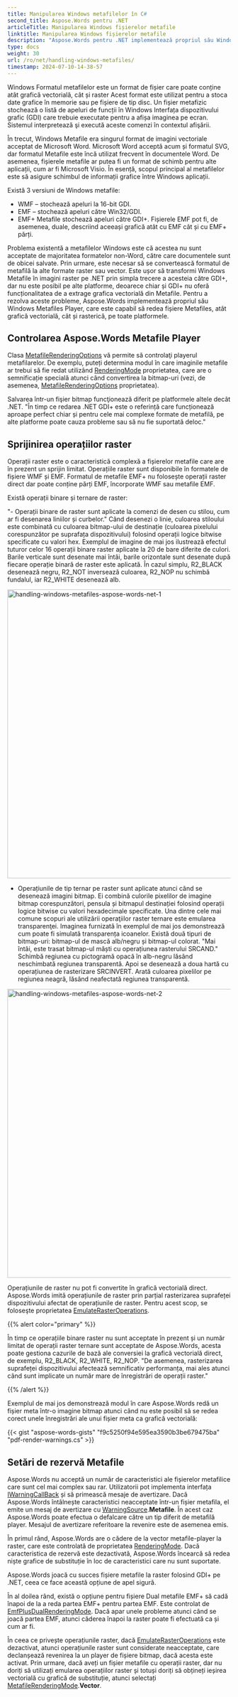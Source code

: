 ```yaml
---
title: Manipularea Windows metafilelor în C#
second_title: Aspose.Words pentru .NET
articleTitle: Manipularea Windows fișierelor metafile
linktitle: Manipularea Windows fișierelor metafile
description: "Aspose.Words pentru .NET implementează propriul său Windows metafila player pentru a reda fișiere în format metafila pe toate platformele și acceptă gestionarea caracteristicilor de bază ale metafilei și poate efectua o cădere înapoi către un alt tip de metafila player folosind C#."
type: docs
weight: 30
url: /ro/net/handling-windows-metafiles/
timestamp: 2024-07-10-14-38-57
---
```


Windows Formatul metafilelor este un format de fișier care poate conține atât grafică vectorială, cât și raster Acest format este utilizat pentru a stoca date grafice în memorie sau pe fișiere de tip disc. Un fișier metafizic stochează o listă de apeluri de funcții în Windows Interfața dispozitivului grafic (GDI) care trebuie executate pentru a afișa imaginea pe ecran. Sistemul interpretează şi execută aceste comenzi în contextul afişării.

În trecut, Windows Metafile era singurul format de imagini vectoriale acceptat de Microsoft Word. Microsoft Word acceptă acum și formatul SVG, dar formatul Metafile este încă utilizat frecvent în documentele Word. De asemenea, fișierele metafile ar putea fi un format de schimb pentru alte aplicații, cum ar fi Microsoft Visio. În esență, scopul principal al metafilelor este să asigure schimbul de informații grafice între Windows aplicații.

Există 3 versiuni de Windows metafile:

- WMF – stochează apeluri la 16-bit GDI.
- EMF – stochează apeluri către Win32/GDI.
- EMF+ Metafile stochează apeluri către GDI+. Fișierele EMF pot fi, de asemenea, duale, descriind aceeași grafică atât cu EMF cât și cu EMF+ părți.

Problema existentă a metafilelor Windows este că acestea nu sunt acceptate de majoritatea formatelor non-Word, către care documentele sunt de obicei salvate. Prin urmare, este necesar să se convertească formatul de metafilă la alte formate raster sau vector. Este ușor să transformi Windows Metafile în imagini raster pe .NET prin simpla trecere a acesteia către GDI+, dar nu este posibil pe alte platforme, deoarece chiar și GDI+ nu oferă funcționalitatea de a extrage grafica vectorială din Metafile. Pentru a rezolva aceste probleme, Aspose.Words implementează propriul său Windows Metafiles Player, care este capabil să redea fișiere Metafiles, atât grafică vectorială, cât și rasterică, pe toate platformele.

## Controlarea Aspose.Words Metafile Player

Clasa [MetafileRenderingOptions](https://reference.aspose.com/words/net/aspose.words.saving/metafilerenderingoptions/) vă permite să controlaţi playerul metafilarelor. De exemplu, puteți determina modul în care imaginile metafile ar trebui să fie redat utilizând [RenderingMode](https://reference.aspose.com/words/net/aspose.words.saving/metafilerenderingoptions/renderingmode/) proprietatea, care are o semnificație specială atunci când convertirea la bitmap-uri (vezi, de asemenea, [MetafileRenderingOptions](https://reference.aspose.com/words/net/aspose.words.saving/imagesaveoptions/metafilerenderingoptions/) proprietatea).

Salvarea într-un fişier bitmap funcţionează diferit pe platformele altele decât .NET. "În timp ce redarea .NET GDI+ este o referință care funcționează aproape perfect chiar și pentru cele mai complexe formate de metafilă, pe alte platforme poate cauza probleme sau să nu fie suportată deloc."

## Sprijinirea operațiilor raster

Operații raster este o caracteristică complexă a fișierelor metafile care are în prezent un sprijin limitat. Operațiile raster sunt disponibile în formatele de fișiere WMF și EMF. Formatul de metafile EMF+ nu folosește operații raster direct dar poate conține părți EMF, încorporate WMF sau metafile EMF.

Există operații binare și ternare de raster:

"- Operații binare de raster sunt aplicate la comenzi de desen cu stilou, cum ar fi desenarea liniilor și curbelor." Când desenezi o linie, culoarea stiloului este combinată cu culoarea bitmap-ului de destinație (culoarea pixelului corespunzător pe suprafața dispozitivului) folosind operații logice bitwise specificate cu valori hex. Exemplul de imagine de mai jos ilustrează efectul tuturor celor 16 operații binare raster aplicate la 20 de bare diferite de culori. Barile verticale sunt desenate mai întâi, barile orizontale sunt desenate după fiecare operație binară de raster este aplicată. În cazul simplu, R2_BLACK desenează negru, R2_NOT inversează culoarea, R2_NOP nu schimbă fundalul, iar R2_WHITE desenează alb.

<img src="handling-windows-metafiles-1.png" alt="handling-windows-metafiles-aspose-words-net-1" style="width:650px"/>

- Operațiunile de tip ternar pe raster sunt aplicate atunci când se desenează imagini bitmap. Ei combină culorile pixelilor de imagine bitmap corespunzători, pensula și bitmapul destinației folosind operații logice bitwise cu valori hexadecimale specificate. Una dintre cele mai comune scopuri ale utilizării operaţiilor raster ternare este emularea transparenţei. Imaginea furnizată în exemplul de mai jos demonstrează cum poate fi simulată transparența icoanelor. Există două tipuri de bitmap-uri: bitmap-ul de mască alb/negru și bitmap-ul colorat. "Mai întâi, este trasat bitmap-ul măști cu operațiunea rasterului SRCAND." Schimbă regiunea cu pictogramă opacă în alb-negru lăsând neschimbată regiunea transparentă. Apoi se desenează a doua hartă cu operațiunea de rasterizare SRCINVERT. Arată culoarea pixelilor pe regiunea neagră, lăsând neafectată regiunea transparentă.

<img src="handling-windows-metafiles-2.png" alt="handling-windows-metafiles-aspose-words-net-2" style="width:650px"/>

Operațiunile de raster nu pot fi convertite în grafică vectorială direct. Aspose.Words imită operațiunile de raster prin parțial rasterizarea suprafeței dispozitivului afectat de operațiunile de raster. Pentru acest scop, se foloseşte proprietatea [EmulateRasterOperations](https://reference.aspose.com/words/net/aspose.words.saving/metafilerenderingoptions/emulaterasteroperations/).

{{% alert color="primary" %}}

În timp ce operațiile binare raster nu sunt acceptate în prezent și un număr limitat de operații raster ternare sunt acceptate de Aspose.Words, acesta poate gestiona cazurile de bază ale conversiei la grafică vectorială direct, de exemplu, R2_BLACK, R2_WHITE, R2_NOP. "De asemenea, rasterizarea suprafeței dispozitivului afectează semnificativ performanța, mai ales atunci când sunt implicate un număr mare de înregistrări de operații raster."

{{% /alert %}}

Exemplul de mai jos demonstrează modul în care Aspose.Words redă un fișier meta într-o imagine bitmap atunci când nu este posibil să se redea corect unele înregistrări ale unui fișier meta ca grafică vectorială:

{{< gist "aspose-words-gists" "f9c5250f94e595ea3590b3be679475ba" "pdf-render-warnings.cs" >}}

## Setări de rezervă Metafile

Aspose.Words nu acceptă un număr de caracteristici ale fișierelor metafilice care sunt cel mai complex sau rar. Utilizatorii pot implementa interfața [IWarningCallBack](https://reference.aspose.com/words/net/aspose.words/iwarningcallback/) și să primească mesaje de avertizare. Dacă Aspose.Words întâlnește caracteristici neacceptate într-un fișier metafila, el emite un mesaj de avertizare cu [WarningSource](https://reference.aspose.com/words/net/aspose.words/warningsource/).**Metafile**. În acest caz Aspose.Words poate efectua o defalcare către un tip diferit de metafilă player. Mesajul de avertizare referitoare la revenire este de asemenea emis.

În primul rând, Aspose.Words are o cădere de la vector metafile-player la raster, care este controlată de proprietatea [RenderingMode](https://reference.aspose.com/words/net/aspose.words.saving/metafilerenderingoptions/renderingmode/). Dacă caracteristica de rezervă este dezactivată, Aspose.Words încearcă să redea niște grafice de substituție în loc de caracteristici care nu sunt suportate.

Aspose.Words joacă cu succes fișiere metafile la raster folosind GDI+ pe .NET, ceea ce face această opțiune de apel sigură.

În al doilea rând, există o opțiune pentru fișiere Dual metafile EMF+ să cadă înapoi de la a reda partea EMF+ pentru partea EMF. Este controlat de [EmfPlusDualRenderingMode](https://reference.aspose.com/words/net/aspose.words.saving/metafilerenderingoptions/emfplusdualrenderingmode/). Dacă apar unele probleme atunci când se joacă partea EMF, atunci căderea înapoi la raster poate fi efectuată ca și cum ar fi.

În ceea ce privește operațiunile raster, dacă [EmulateRasterOperations](https://reference.aspose.com/words/net/aspose.words.saving/metafilerenderingoptions/emulaterasteroperations/) este dezactivat, atunci operațiunile raster sunt considerate neacceptate, care declanșează revenirea la un player de fișiere bitmap, dacă acesta este activat. Prin urmare, dacă aveți un fișier metafile cu operații raster, dar nu doriți să utilizați emularea operațiilor raster și totuși doriți să obțineți ieșirea vectorială cu grafică de substituție, atunci selectați [MetafileRenderingMode](https://reference.aspose.com/words/net/aspose.words.saving/metafilerenderingmode/).**Vector**.
